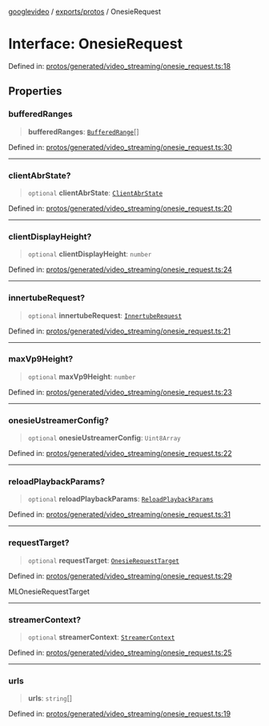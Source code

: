 [googlevideo](../../../README.md) / [exports/protos](../README.md) / OnesieRequest

# Interface: OnesieRequest

Defined in: [protos/generated/video\_streaming/onesie\_request.ts:18](https://github.com/LuanRT/googlevideo/blob/5b84100979befab767d819a9606dde964d469341/protos/generated/video_streaming/onesie_request.ts#L18)

## Properties

### bufferedRanges

> **bufferedRanges**: [`BufferedRange`](BufferedRange.md)[]

Defined in: [protos/generated/video\_streaming/onesie\_request.ts:30](https://github.com/LuanRT/googlevideo/blob/5b84100979befab767d819a9606dde964d469341/protos/generated/video_streaming/onesie_request.ts#L30)

***

### clientAbrState?

> `optional` **clientAbrState**: [`ClientAbrState`](ClientAbrState.md)

Defined in: [protos/generated/video\_streaming/onesie\_request.ts:20](https://github.com/LuanRT/googlevideo/blob/5b84100979befab767d819a9606dde964d469341/protos/generated/video_streaming/onesie_request.ts#L20)

***

### clientDisplayHeight?

> `optional` **clientDisplayHeight**: `number`

Defined in: [protos/generated/video\_streaming/onesie\_request.ts:24](https://github.com/LuanRT/googlevideo/blob/5b84100979befab767d819a9606dde964d469341/protos/generated/video_streaming/onesie_request.ts#L24)

***

### innertubeRequest?

> `optional` **innertubeRequest**: [`InnertubeRequest`](InnertubeRequest.md)

Defined in: [protos/generated/video\_streaming/onesie\_request.ts:21](https://github.com/LuanRT/googlevideo/blob/5b84100979befab767d819a9606dde964d469341/protos/generated/video_streaming/onesie_request.ts#L21)

***

### maxVp9Height?

> `optional` **maxVp9Height**: `number`

Defined in: [protos/generated/video\_streaming/onesie\_request.ts:23](https://github.com/LuanRT/googlevideo/blob/5b84100979befab767d819a9606dde964d469341/protos/generated/video_streaming/onesie_request.ts#L23)

***

### onesieUstreamerConfig?

> `optional` **onesieUstreamerConfig**: `Uint8Array`

Defined in: [protos/generated/video\_streaming/onesie\_request.ts:22](https://github.com/LuanRT/googlevideo/blob/5b84100979befab767d819a9606dde964d469341/protos/generated/video_streaming/onesie_request.ts#L22)

***

### reloadPlaybackParams?

> `optional` **reloadPlaybackParams**: [`ReloadPlaybackParams`](ReloadPlaybackParams.md)

Defined in: [protos/generated/video\_streaming/onesie\_request.ts:31](https://github.com/LuanRT/googlevideo/blob/5b84100979befab767d819a9606dde964d469341/protos/generated/video_streaming/onesie_request.ts#L31)

***

### requestTarget?

> `optional` **requestTarget**: [`OnesieRequestTarget`](../enumerations/OnesieRequestTarget.md)

Defined in: [protos/generated/video\_streaming/onesie\_request.ts:29](https://github.com/LuanRT/googlevideo/blob/5b84100979befab767d819a9606dde964d469341/protos/generated/video_streaming/onesie_request.ts#L29)

MLOnesieRequestTarget

***

### streamerContext?

> `optional` **streamerContext**: [`StreamerContext`](StreamerContext.md)

Defined in: [protos/generated/video\_streaming/onesie\_request.ts:25](https://github.com/LuanRT/googlevideo/blob/5b84100979befab767d819a9606dde964d469341/protos/generated/video_streaming/onesie_request.ts#L25)

***

### urls

> **urls**: `string`[]

Defined in: [protos/generated/video\_streaming/onesie\_request.ts:19](https://github.com/LuanRT/googlevideo/blob/5b84100979befab767d819a9606dde964d469341/protos/generated/video_streaming/onesie_request.ts#L19)
